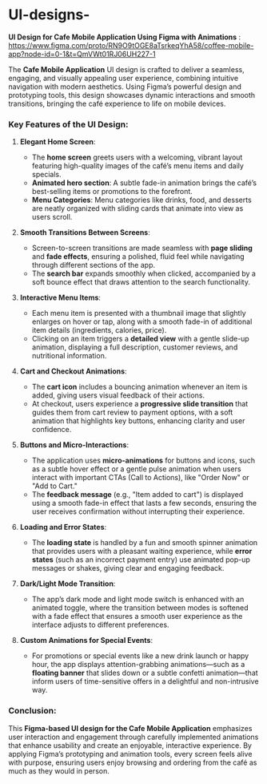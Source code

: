 # UI-designs-
**UI Design for Cafe Mobile Application Using Figma with Animations** : https://www.figma.com/proto/RN9O9tOGE8aTsrkeqYhA58/coffee-mobile-app?node-id=0-1&t=QmVWt01RJ06UH227-1



The **Cafe Mobile Application** UI design is crafted to deliver a seamless, engaging, and visually appealing user experience, combining intuitive navigation with modern aesthetics. Using Figma’s powerful design and prototyping tools, this design showcases dynamic interactions and smooth transitions, bringing the café experience to life on mobile devices.

### Key Features of the UI Design:

1. **Elegant Home Screen**:
   - The **home screen** greets users with a welcoming, vibrant layout featuring high-quality images of the café’s menu items and daily specials. 
   - **Animated hero section**: A subtle fade-in animation brings the café’s best-selling items or promotions to the forefront.
   - **Menu Categories**: Menu categories like drinks, food, and desserts are neatly organized with sliding cards that animate into view as users scroll.

2. **Smooth Transitions Between Screens**:
   - Screen-to-screen transitions are made seamless with **page sliding** and **fade effects**, ensuring a polished, fluid feel while navigating through different sections of the app.
   - The **search bar** expands smoothly when clicked, accompanied by a soft bounce effect that draws attention to the search functionality.

3. **Interactive Menu Items**:
   - Each menu item is presented with a thumbnail image that slightly enlarges on hover or tap, along with a smooth fade-in of additional item details (ingredients, calories, price).
   - Clicking on an item triggers a **detailed view** with a gentle slide-up animation, displaying a full description, customer reviews, and nutritional information.

4. **Cart and Checkout Animations**:
   - The **cart icon** includes a bouncing animation whenever an item is added, giving users visual feedback of their actions.
   - At checkout, users experience a **progressive slide transition** that guides them from cart review to payment options, with a soft animation that highlights key buttons, enhancing clarity and user confidence.

5. **Buttons and Micro-Interactions**:
   - The application uses **micro-animations** for buttons and icons, such as a subtle hover effect or a gentle pulse animation when users interact with important CTAs (Call to Actions), like "Order Now" or "Add to Cart."
   - The **feedback message** (e.g., "Item added to cart") is displayed using a smooth fade-in effect that lasts a few seconds, ensuring the user receives confirmation without interrupting their experience.

6. **Loading and Error States**:
   - The **loading state** is handled by a fun and smooth spinner animation that provides users with a pleasant waiting experience, while **error states** (such as an incorrect payment entry) use animated pop-up messages or shakes, giving clear and engaging feedback.

7. **Dark/Light Mode Transition**:
   - The app’s dark mode and light mode switch is enhanced with an animated toggle, where the transition between modes is softened with a fade effect that ensures a smooth user experience as the interface adjusts to different preferences.

8. **Custom Animations for Special Events**:
   - For promotions or special events like a new drink launch or happy hour, the app displays attention-grabbing animations—such as a **floating banner** that slides down or a subtle confetti animation—that inform users of time-sensitive offers in a delightful and non-intrusive way.

### Conclusion:
This **Figma-based UI design for the Cafe Mobile Application** emphasizes user interaction and engagement through carefully implemented animations that enhance usability and create an enjoyable, interactive experience. By applying Figma’s prototyping and animation tools, every screen feels alive with purpose, ensuring users enjoy browsing and ordering from the café as much as they would in person.
